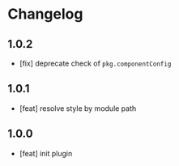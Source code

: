 # Changelog

## 1.0.2

- [fix] deprecate check of `pkg.componentConfig`

## 1.0.1

- [feat] resolve style by module path

## 1.0.0

- [feat] init plugin